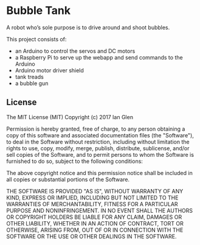 # Bubble Tank

A robot who’s sole purpose is to drive around and shoot bubbles.

This project consists of:
* an Arduino to control the servos and DC motors
* a Raspberry Pi to serve up the webapp and send commands to the Arduino
* Arduino motor driver shield
* tank treads
* a bubble gun

## License

The MIT License (MIT)
Copyright (c) 2017 Ian Glen

Permission is hereby granted, free of charge, to any person obtaining a copy of this software and associated documentation files (the "Software"), to deal in the Software without restriction, including without limitation the rights to use, copy, modify, merge, publish, distribute, sublicense, and/or sell copies of the Software, and to permit persons to whom the Software is furnished to do so, subject to the following conditions:

The above copyright notice and this permission notice shall be included in all copies or substantial portions of the Software.

THE SOFTWARE IS PROVIDED "AS IS", WITHOUT WARRANTY OF ANY KIND, EXPRESS OR IMPLIED, INCLUDING BUT NOT LIMITED TO THE WARRANTIES OF MERCHANTABILITY, FITNESS FOR A PARTICULAR PURPOSE AND NONINFRINGEMENT. IN NO EVENT SHALL THE AUTHORS OR COPYRIGHT HOLDERS BE LIABLE FOR ANY CLAIM, DAMAGES OR OTHER LIABILITY, WHETHER IN AN ACTION OF CONTRACT, TORT OR OTHERWISE, ARISING FROM, OUT OF OR IN CONNECTION WITH THE SOFTWARE OR THE USE OR OTHER DEALINGS IN THE SOFTWARE.
